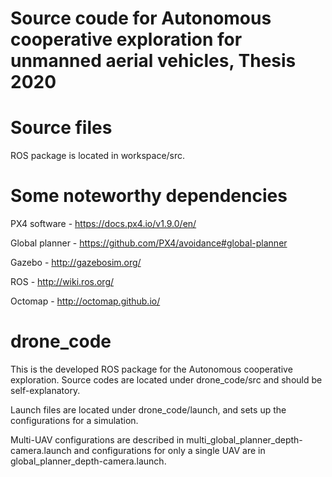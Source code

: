 # Source coude for Autonomous cooperative exploration for unmanned aerial vehicles, Thesis 2020

# Source files

ROS package is located in workspace/src.

# Some noteworthy dependencies
PX4 software - https://docs.px4.io/v1.9.0/en/

Global planner - https://github.com/PX4/avoidance#global-planner

Gazebo - http://gazebosim.org/

ROS - http://wiki.ros.org/

Octomap - http://octomap.github.io/

# drone_code
This is the developed ROS package for the Autonomous cooperative exploration. Source codes are located under drone_code/src and should be self-explanatory.

Launch files are located under drone_code/launch, and sets up the configurations for a simulation.

Multi-UAV configurations are described in multi_global_planner_depth-camera.launch and configurations for only a single UAV are in global_planner_depth-camera.launch.

